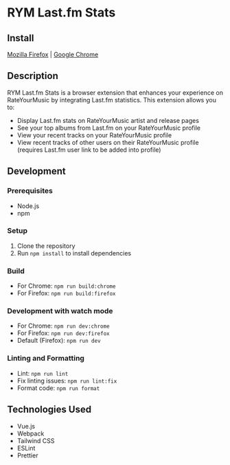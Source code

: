 # RYM Last.fm Stats

## Install

<a href="https://addons.mozilla.org/en-US/firefox/addon/rym-last-fm-stats/" target="_blank">Mozilla Firefox</a> | <a href="https://chromewebstore.google.com/detail/rym-lastfm-stats/bckjjmcflcmmcnlogmgogofcmldpcgpk" target="_blank">Google Chrome</a>

## Description

RYM Last.fm Stats is a browser extension that enhances your experience on RateYourMusic by integrating Last.fm statistics. This extension allows you to:

- Display Last.fm stats on RateYourMusic artist and release pages
- See your top albums from Last.fm on your RateYourMusic profile
- View your recent tracks on your RateYourMusic profile
- View recent tracks of other users on their RateYourMusic profile (requires Last.fm user link to be added into profile)

## Development

### Prerequisites

- Node.js
- npm

### Setup

1. Clone the repository
2. Run `npm install` to install dependencies

### Build

- For Chrome: `npm run build:chrome`
- For Firefox: `npm run build:firefox`

### Development with watch mode

- For Chrome: `npm run dev:chrome`
- For Firefox: `npm run dev:firefox`
- Default (Firefox): `npm run dev`

### Linting and Formatting

- Lint: `npm run lint`
- Fix linting issues: `npm run lint:fix`
- Format code: `npm run format`

## Technologies Used

- Vue.js
- Webpack
- Tailwind CSS
- ESLint
- Prettier
